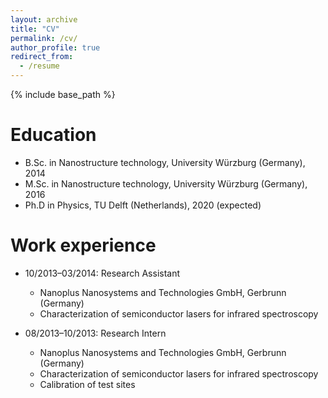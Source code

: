 ```yaml
---
layout: archive
title: "CV"
permalink: /cv/
author_profile: true
redirect_from:
  - /resume
---
```


{% include base_path %}

# Education

* B.Sc. in Nanostructure technology, University Würzburg (Germany), 2014
* M.Sc. in Nanostructure technology, University Würzburg (Germany), 2016
* Ph.D in Physics, TU Delft (Netherlands), 2020 (expected)

# Work experience

* 10/2013–03/2014: Research Assistant
  * Nanoplus Nanosystems and Technologies GmbH, Gerbrunn (Germany)
  * Characterization of semiconductor lasers for infrared spectroscopy

* 08/2013–10/2013: Research Intern
  * Nanoplus Nanosystems and Technologies GmbH, Gerbrunn (Germany)
  * Characterization of semiconductor lasers for infrared spectroscopy
  * Calibration of test sites